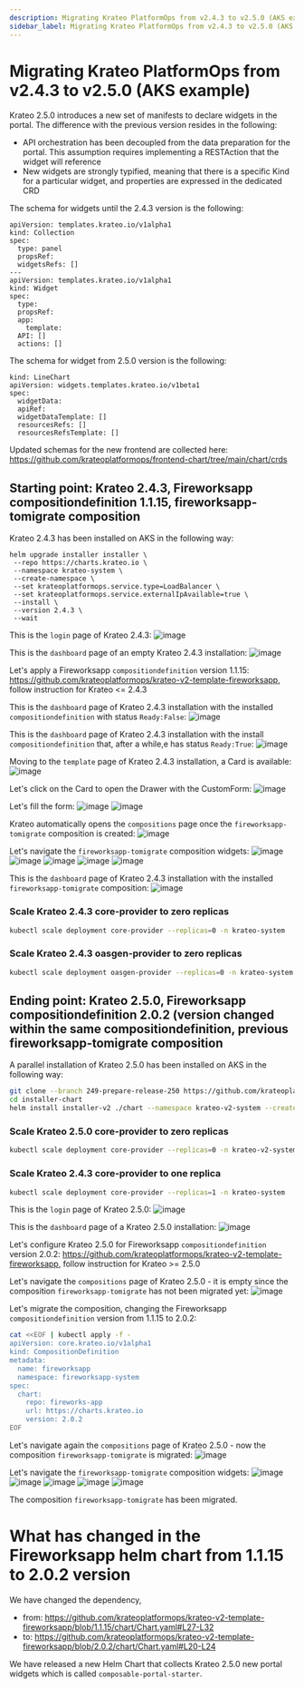 ```yaml
---
description: Migrating Krateo PlatformOps from v2.4.3 to v2.5.0 (AKS example)
sidebar_label: Migrating Krateo PlatformOps from v2.4.3 to v2.5.0 (AKS example)
---
```


# Migrating Krateo PlatformOps from v2.4.3 to v2.5.0 (AKS example)

Krateo 2.5.0 introduces a new set of manifests to declare widgets in the portal. The difference with the previous version resides in the following:
- API orchestration has been decoupled from the data preparation for the portal. This assumption requires implementing a RESTAction that the widget will reference
- New widgets are strongly typified, meaning that there is a specific Kind for a particular widget, and properties are expressed in the dedicated CRD

The schema for widgets until the 2.4.3 version is the following:

```
apiVersion: templates.krateo.io/v1alpha1
kind: Collection
spec:
  type: panel
  propsRef:
  widgetsRefs: []
---
apiVersion: templates.krateo.io/v1alpha1
kind: Widget
spec:
  type:
  propsRef:
  app:
    template:
  API: []
  actions: []
```

The schema for widget from 2.5.0 version is the following:

```
kind: LineChart
apiVersion: widgets.templates.krateo.io/v1beta1
spec:
  widgetData:
  apiRef: 
  widgetDataTemplate: []
  resourcesRefs: []
  resourcesRefsTemplate: []
```
 
 Updated schemas for the new frontend are collected here: https://github.com/krateoplatformops/frontend-chart/tree/main/chart/crds
 
 ## Starting point: Krateo 2.4.3, Fireworksapp compositiondefinition 1.1.15, fireworksapp-tomigrate composition
 
 Krateo 2.4.3 has been installed on AKS in the following way:
 ```
helm upgrade installer installer \
  --repo https://charts.krateo.io \
  --namespace krateo-system \
  --create-namespace \
  --set krateoplatformops.service.type=LoadBalancer \
  --set krateoplatformops.service.externalIpAvailable=true \
  --install \
  --version 2.4.3 \
  --wait
```

This is the `login` page of Krateo 2.4.3:
![image](https://github.com/user-attachments/assets/c6896e72-0a29-4f48-8f5e-00e19d758f78)

This is the `dashboard` page of an empty Krateo 2.4.3 installation:
![image](https://github.com/user-attachments/assets/7b3b3a6f-d210-4a76-8bac-a67f98e91b70)

Let's apply a Fireworksapp `compositiondefinition` version 1.1.15: https://github.com/krateoplatformops/krateo-v2-template-fireworksapp, follow instruction for Krateo <= 2.4.3

This is the `dashboard` page of Krateo 2.4.3 installation with the installed `compositiondefinition` with status `Ready:False`:
![image](https://github.com/user-attachments/assets/3b8f8aa7-4e2c-4b3e-b94c-8bd3b8fe347f)

This is the `dashboard` page of Krateo 2.4.3 installation with the install `compositiondefinition` that, after a while,e has status `Ready:True`:
![image](https://github.com/user-attachments/assets/5146e08c-e250-4caa-b9e9-250120dd5470)

Moving to the `template` page of Krateo 2.4.3 installation, a Card is available:
![image](https://github.com/user-attachments/assets/66dc1098-913e-4035-9b85-bc8dfd3b123a)

Let's click on the Card to open the Drawer with the CustomForm:
![image](https://github.com/user-attachments/assets/3b39de93-0d2a-4181-99c8-d95128943ba3)

Let's fill the form:
![image](https://github.com/user-attachments/assets/c63657fb-8547-4215-b50d-d33f3317f09b)
![image](https://github.com/user-attachments/assets/a26c9878-6179-4120-8062-c8b9d9b60dce)

Krateo automatically opens the `compositions` page once the `fireworksapp-tomigrate` composition is created:
![image](https://github.com/user-attachments/assets/8f02d68a-360f-4543-8bea-9f6ff29be4b0)

Let's navigate the `fireworksapp-tomigrate` composition widgets:
![image](https://github.com/user-attachments/assets/95acd13c-8249-4400-9dce-6af0cdee52f0)
![image](https://github.com/user-attachments/assets/7de61d25-e820-4503-9f5f-6ba52772609f)
![image](https://github.com/user-attachments/assets/2b7212dc-16e6-489f-a3d7-7ef0d74bbea3)
![image](https://github.com/user-attachments/assets/84a831c5-2953-4ea4-9670-9d7d69aae638)
![image](https://github.com/user-attachments/assets/d67d6dd8-16a4-40c4-b746-92316a2676e2)

This is the `dashboard` page of Krateo 2.4.3 installation with the installed `fireworksapp-tomigrate` composition:
![image](https://github.com/user-attachments/assets/3f3f0489-8614-4551-a8b5-684452e86f0c)

 ### Scale Krateo 2.4.3 core-provider to zero replicas

 ```sh
kubectl scale deployment core-provider --replicas=0 -n krateo-system
```

 ### Scale Krateo 2.4.3 oasgen-provider to zero replicas

```sh
kubectl scale deployment oasgen-provider --replicas=0 -n krateo-system
```

## Ending point: Krateo 2.5.0, Fireworksapp compositiondefinition 2.0.2 (version changed within the same compositiondefinition, previous fireworksapp-tomigrate composition
 
A parallel installation of Krateo 2.5.0 has been installed on AKS in the following way:
 
 ```sh
git clone --branch 249-prepare-release-250 https://github.com/krateoplatformops/installer-chart.git
cd installer-chart
helm install installer-v2 ./chart --namespace krateo-v2-system --create-namespace -f ./chart/values.yaml --wait
```

 ### Scale Krateo 2.5.0 core-provider to zero replicas

 ```sh
kubectl scale deployment core-provider --replicas=0 -n krateo-v2-system
```

 ### Scale Krateo 2.4.3 core-provider to one replica

 ```sh
kubectl scale deployment core-provider --replicas=1 -n krateo-system
```

This is the `login` page of Krateo 2.5.0:
![image](https://github.com/user-attachments/assets/c8a94619-b282-4f74-acbb-bdf1be7785cd)

This is the `dashboard` page of a Krateo 2.5.0 installation:
![image](https://github.com/user-attachments/assets/c6aebd83-4b14-4ced-89a4-388acb06a38c)

Let's configure Krateo 2.5.0 for Fireworksapp `compositiondefinition` version 2.0.2: https://github.com/krateoplatformops/krateo-v2-template-fireworksapp, follow instruction for Krateo >= 2.5.0

Let's navigate the `compositions` page of Krateo 2.5.0 - it is empty since the composition `fireworksapp-tomigrate` has not been migrated yet:
![image](https://github.com/user-attachments/assets/a052735d-c2a3-4153-8233-881711d5b930)

Let's migrate the composition, changing the Fireworksapp `compositiondefinition` version from 1.1.15 to 2.0.2:
```sh
cat <<EOF | kubectl apply -f -
apiVersion: core.krateo.io/v1alpha1
kind: CompositionDefinition
metadata:
  name: fireworksapp
  namespace: fireworksapp-system
spec:
  chart:
    repo: fireworks-app
    url: https://charts.krateo.io
    version: 2.0.2
EOF
```

Let's navigate again the `compositions` page of Krateo 2.5.0 - now the composition `fireworksapp-tomigrate` is migrated:
![image](https://github.com/user-attachments/assets/08c6d15f-512c-4e0a-8ed5-edc135057397)

Let's navigate the `fireworksapp-tomigrate` composition widgets:
![image](https://github.com/user-attachments/assets/ffac1cca-4cd5-474a-b538-2c473c32633f)
![image](https://github.com/user-attachments/assets/ae8d8e07-6275-47c6-a996-259e6dda0af6)
![image](https://github.com/user-attachments/assets/239320a6-968c-4ccb-a2d8-5d08486d2377)
![image](https://github.com/user-attachments/assets/2447f51b-9c1e-4d0c-be0d-8d4e8f9a93c3)
![image](https://github.com/user-attachments/assets/c4af4aa6-088c-4576-bc48-5f195c53d5c4)

The composition `fireworksapp-tomigrate` has been migrated. 

# What has changed in the Fireworksapp helm chart from 1.1.15 to 2.0.2 version

We have changed the dependency, 
- from: https://github.com/krateoplatformops/krateo-v2-template-fireworksapp/blob/1.1.15/chart/Chart.yaml#L27-L32
- to: https://github.com/krateoplatformops/krateo-v2-template-fireworksapp/blob/2.0.2/chart/Chart.yaml#L20-L24

We have released a new Helm Chart that collects Krateo 2.5.0 new portal widgets which is called `composable-portal-starter`.